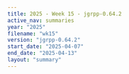 ```yaml
---
title: 2025 - Week 15 - jgrpp-0.64.2
active_nav: summaries
year: "2025"
filename: "wk15"
version: "jgrpp-0.64.2"
start_date: "2025-04-07"
end_date: "2025-04-13"
layout: "summary"
---
```

